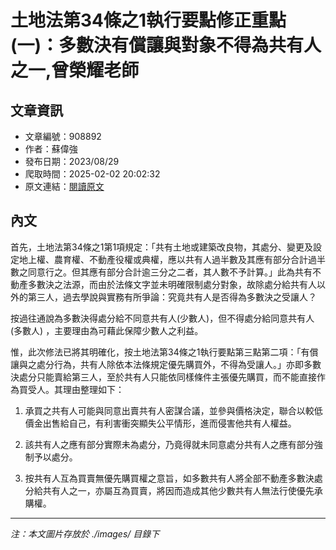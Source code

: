 # 土地法第34條之1執行要點修正重點(一)：多數決有償讓與對象不得為共有人之一,曾榮耀老師

## 文章資訊
- 文章編號：908892
- 作者：蘇偉強
- 發布日期：2023/08/29
- 爬取時間：2025-02-02 20:02:32
- 原文連結：[閱讀原文](https://real-estate.get.com.tw/Columns/detail.aspx?no=908892)

## 內文
首先，土地法第34條之1第1項規定：「共有土地或建築改良物，其處分、變更及設定地上權、農育權、不動產役權或典權，應以共有人過半數及其應有部分合計過半數之同意行之。但其應有部分合計逾三分之二者，其人數不予計算。」此為共有不動產多數決之法源，而由於法條文字並未明確限制處分對象，故除處分給共有人以外的第三人，過去學說與實務有所爭論：究竟共有人是否得為多數決之受讓人？

按過往通說為多數決得處分給不同意共有人(少數人)，但不得處分給同意共有人(多數人) ，主要理由為可藉此保障少數人之利益。

惟，此次修法已將其明確化，按土地法第34條之1執行要點第三點第二項：「有償讓與之處分行為，共有人除依本法條規定優先購買外，不得為受讓人。」亦即多數決處分只能賣給第三人，至於共有人只能依同樣條件主張優先購買，而不能直接作為買受人。其理由整理如下：

1. 承買之共有人可能與同意出賣共有人密謀合議，並參與價格決定，聯合以較低價金出售給自己，有利害衝突顯失公平情形，進而侵害他共有人權益。

2. 該共有人之應有部分實際未為處分，乃竟得就未同意處分共有人之應有部分強制予以處分。

3. 按共有人互為買賣無優先購買權之意旨，如多數共有人將全部不動產多數決處分給共有人之一，亦屬互為買賣，將因而造成其他少數共有人無法行使優先承購權。

---
*注：本文圖片存放於 ./images/ 目錄下*
